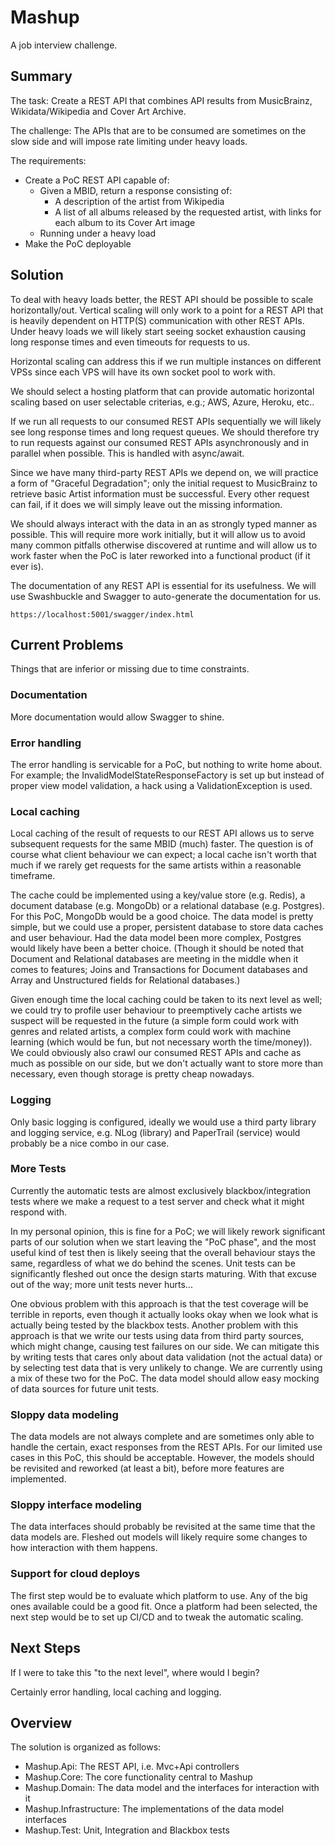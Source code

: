
# Mashup

A job interview challenge.

## Summary

The task: Create a REST API that combines API results from MusicBrainz,
Wikidata​/​Wikipedia and Cover Art Archive.

The challenge: The APIs that are to be consumed are sometimes on the
slow side and will impose rate limiting under heavy loads.

The requirements:

- Create a PoC REST API capable of:
  - Given a MBID, return a response consisting of:
    - A description of the artist from Wikipedia
    - A list of all albums released by the requested artist, with links
      for each album to its Cover Art image
  - Running under a heavy load
- Make the PoC deployable

## Solution

To deal with heavy loads better, the REST API should be possible to scale
horizontally/out. Vertical scaling will only work to a point for a REST
API that is heavily dependent on HTTP(S) communication with other REST APIs.
Under heavy loads we will likely start seeing socket exhaustion causing
long response times and even timeouts for requests to us.

Horizontal scaling can address this if we run multiple instances on different
VPSs since each VPS will have its own socket pool to work with.

We should select a hosting platform that can provide automatic horizontal
scaling based on user selectable criterias, e.g.; AWS, Azure, Heroku, etc..

If we run all requests to our consumed REST APIs sequentially we will likely
see long response times and long request queues. We should therefore try to
run requests against our consumed REST APIs asynchronously and in parallel
when possible. This is handled with async/await.

Since we have many third-party REST APIs we depend on, we will practice
a form of "Graceful Degradation"; only the initial request to MusicBrainz
to retrieve basic Artist information must be successful. Every other
request can fail, if it does we will simply leave out the missing information.

We should always interact with the data in an as strongly typed manner
as possible. This will require more work initially, but it will allow us
to avoid many common pitfalls otherwise discovered at runtime and will
allow us to work faster when the PoC is later reworked into a functional
product (if it ever is).

The documentation of any REST API is essential for its usefulness. We will
use Swashbuckle and Swagger to auto-generate the documentation for us.

    https://localhost:5001/swagger/index.html

## Current Problems

Things that are inferior or missing due to time constraints.

### Documentation

More documentation would allow Swagger to shine.

### Error handling

The error handling is servicable for a PoC, but nothing to write home about.
For example; the InvalidModelStateResponseFactory is set up but instead of
proper view model validation, a hack using a ValidationException is used.

### Local caching

Local caching of the result of requests to our REST API allows us to serve
subsequent requests for the same MBID (much) faster. The question is of course
what client behaviour we can expect; a local cache isn't worth that much
if we rarely get requests for the same artists within a reasonable timeframe.

The cache could be implemented using a key/value store (e.g. Redis), a
document database (e.g. MongoDb) or a relational database (e.g. Postgres).
For this PoC, MongoDb would be a good choice. The data model is pretty simple,
but we could use a proper, persistent database to store data caches and user
behaviour. Had the data model been more complex, Postgres would likely have
been a better choice. (Though it should be noted that Document and Relational
databases are meeting in the middle when it comes to features; Joins and
Transactions for Document databases and Array and Unstructured fields for
Relational databases.)

Given enough time the local caching could be taken to its next level as
well; we could try to profile user behaviour to preemptively cache artists
we suspect will be requested in the future (a simple form could work with
genres and related artists, a complex form could work with machine learning
(which would be fun, but not necessary worth the time/money)). We could
obviously also crawl our consumed REST APIs and cache as much as possible
on our side, but we don't actually want to store more than necessary, even
though storage is pretty cheap nowadays.

### Logging

Only basic logging is configured, ideally we would use a third party
library and logging service, e.g. NLog (library) and PaperTrail (service)
would probably be a nice combo in our case.

### More Tests

Currently the automatic tests are almost exclusively blackbox/integration
tests where we make a request to a test server and check what it might
respond with.

In my personal opinion, this is fine for a PoC; we will likely rework
significant parts of our solution when we start leaving the "PoC phase",
and the most useful kind of test then is likely seeing that the overall
behaviour stays the same, regardless of what we do behind the scenes.
Unit tests can be significantly fleshed out once the design starts maturing.
With that excuse out of the way; more unit tests never hurts...

One obvious problem with this approach is that the test coverage will
be terrible in reports, even though it actually looks okay when we look
what is actually being tested by the blackbox tests. Another problem with
this approach is that we write our tests using data from third party sources,
which might change, causing test failures on our side. We can mitigate this
by writing tests that cares only about data validation (not the actual data)
or by selecting test data that is very unlikely to change. We are currently
using a mix of these two for the PoC. The data model should allow easy
mocking of data sources for future unit tests.

### Sloppy data modeling

The data models are not always complete and are sometimes only able to
handle the certain, exact responses from the REST APIs. For our limited
use cases in this PoC, this should be acceptable. However, the models
should be revisited and reworked (at least a bit), before more features
are implemented.

### Sloppy interface modeling

The data interfaces should probably be revisited at the same time that
the data models are. Fleshed out models will likely require some changes
to how interaction with them happens.

### Support for cloud deploys

The first step would be to evaluate which platform to use. Any of the big
ones available could be a good fit. Once a platform had been selected, the
next step would be to set up CI/CD and to tweak the automatic scaling.

## Next Steps

If I were to take this "to the next level", where would I begin?

Certainly error handling, local caching and logging.

## Overview

The solution is organized as follows:

- Mashup.Api: The REST API, i.e. Mvc+Api controllers
- Mashup.Core: The core functionality central to Mashup
- Mashup.Domain: The data model and the interfaces for interaction with it
- Mashup.Infrastructure: The implementations of the data model interfaces
- Mashup.Test: Unit, Integration and Blackbox tests
